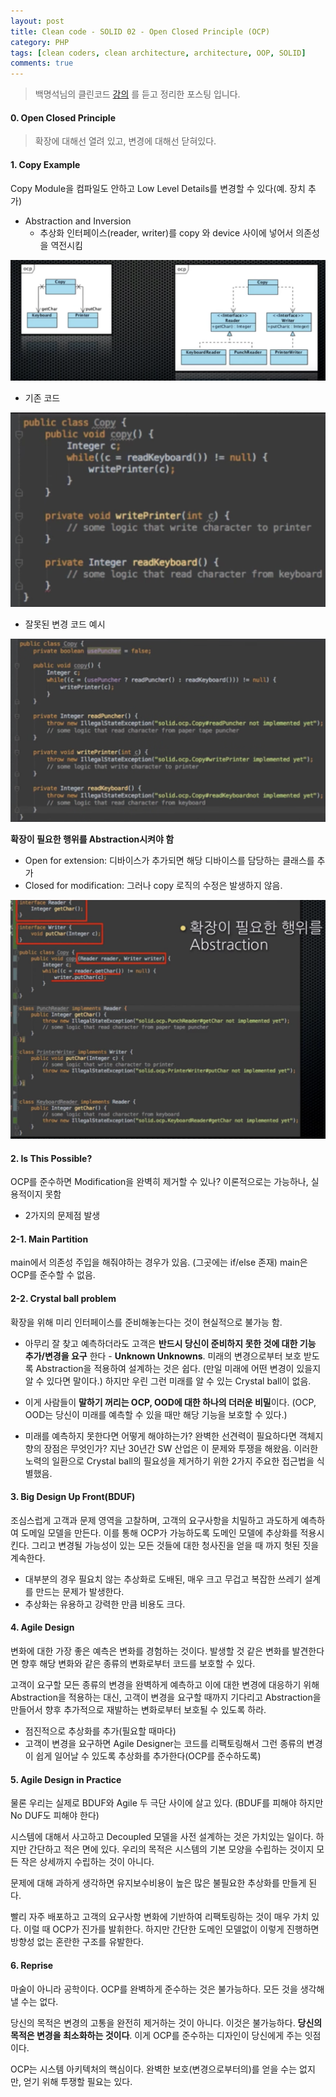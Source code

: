 ```yaml
---
layout: post
title: Clean code - SOLID 02 - Open Closed Principle (OCP)
category: PHP
tags: [clean coders, clean architecture, architecture, OOP, SOLID]
comments: true
---
```


> 백명석님의 클린코드 [강의](https://www.youtube.com/playlist?list=PLuLb6MC4SOvXCRePHrb4e-EYadjZ9KHyH) 를 듣고 정리한 포스팅 입니다.



#### 0. Open Closed Principle

> 확장에 대해선 열려 있고, 변경에 대해선 닫혀있다. 



#### 1. Copy Example

Copy Module을 컴파일도 안하고 Low Level Details를 변경할 수 있다(예. 장치 추가)

- Abstraction and Inversion
  - 추상화 인터페이스(reader, writer)를 copy 와 device 사이에 넣어서 의존성을 역전시킴

<img src="/assets/php/ocp1.png" style="zoom:50%;" />

- 기존 코드

<img src="/assets/php/ocp2.png" style="zoom:50%;" />

- 잘못된 변경 코드 예시

<img src="/assets/php/ocp3.png" style="zoom:50%;" />

**확장이 필요한 행위를 Abstraction시켜야 함**

- Open for extension: 디바이스가 추가되면 해당 디바이스를 담당하는 클래스를 추가
- Closed for modification: 그러나 copy 로직의 수정은 발생하지 않음.

<img src="/assets/php/ocp4.png" style="zoom:50%;" />



#### 2. Is This Possible?

OCP를 준수하면 Modification을 완벽히 제거할 수 있나? 이론적으로는 가능하나, 실용적이지 못함 

- 2가지의 문제점 발생



#### 2-1. Main Partition

main에서 의존성 주입을 해줘야하는 경우가 있음. (그곳에는 if/else 존재) main은 OCP를 준수할 수 없음.



#### 2-2. Crystal ball problem

확장을 위해 미리 인터페이스를 준비해놓는다는 것이 현실적으로 불가능 함. 

- 아무리 잘 찾고 예측하더라도 고객은 **반드시 당신이 준비하지 못한 것에 대한 기능 추가/변경을 요구** 한다 - **Unknown Unknowns**. 미래의 변경으로부터 보호 받도록 Abstraction을 적용하여 설계하는 것은 쉽다. (만일 미래에 어떤 변경이 있을지 알 수 있다면 말이다.) 하지만 우린 그런 미래를 알 수 있는 Crystal ball이 없음.

- 이게 사람들이 **말하기 꺼리는 OCP, OOD에 대한 하나의 더러운 비밀**이다. (OCP, OOD는 당신이 미래를 예측할 수 있을 때만 해당 기능을 보호할 수 있다.)
- 미래를 예측하지 못한다면 어떻게 해야하는가? 완벽한 선견력이 필요하다면 객체지향의 장점은 무엇인가? 지난 30년간 SW 산업은 이 문제와 투쟁을 해왔음. 이러한 노력의 일환으로 Crystal ball의 필요성을 제거하기 위한 2가지 주요한 접근법을 식별했음.



#### 3. Big Design Up Front(BDUF)

조심스럽게 고객과 문제 영역을 고찰하며, 고객의 요구사항을 치밀하고 과도하게 예측하여 도메일 모델을 만든다. 이를 통해 OCP가 가능하도록 도메인 모델에 추상화를 적용시킨다. 그리고 변경될 가능성이 있는 모든 것들에 대한 청사진을 얻을 때 까지 헛된 짓을 계속한다.

- 대부분의 경우 필요치 않는 추상화로 도배된, 매우 크고 무겁고 복잡한 쓰레기 설계를 만드는 문제가 발생한다.
- 추상화는 유용하고 강력한 만큼 비용도 크다.



#### 4. Agile Design

변화에 대한 가장 좋은 예측은 변화를 경험하는 것이다. 발생할 것 같은 변화를 발견한다면 향후 해당 변화와 같은 종류의 변화로부터 코드를 보호할 수 있다.

고객이 요구할 모든 종류의 변경을 완벽하게 예측하고 이에 대한 변경에 대응하기 위해 Abstraction을 적용하는 대신, 고객이 변경을 요구할 때까지 기다리고 Abstraction을 만들어서 향후 추가적으로 재발하는 변화로부터 보호될 수 있도록 하라.

- 점진적으로 추상화를 추가(필요할 때마다)
- 고객이 변경을 요구하면 Agile Designer는 코드를 리팩토링해서 그런 종류의 변경이 쉽게 일어날 수 있도록 추상화를 추가한다(OCP를 준수하도록)



#### 5. Agile Design in Practice

물론 우리는 실제로 BDUF와 Agile 두 극단 사이에 살고 있다.  (BDUF를 피해야 하지만 No DUF도 피해야 한다)

시스템에 대해서 사고하고 Decoupled 모델을 사전 설계하는 것은 가치있는 일이다. 하지만 간단하고 적은 면에 있다. 우리의 목적은 시스템의 기본 모양을 수립하는 것이지 모든 작은 상세까지 수립하는 것이 아니다.

문제에 대해 과하게 생각하면 유지보수비용이 높은 많은 불필요한 추상화를 만들게 된다.

빨리 자주 배포하고 고객의 요구사항 변화에 기반하여 리팩토링하는 것이 매우 가치 있다. 이럴 때 OCP가 진가를 발휘한다. 하지만 간단한 도메인 모델없이 이렇게 진행하면 방향성 없는 혼란한 구조를 유발한다.



#### 6. Reprise

마술이 아니라 공학이다. OCP를 완벽하게 준수하는 것은 불가능하다. 모든 것을 생각해 낼 수는 없다. 

당신의 목적은 변경의 고통을 완전히 제거하는 것이 아니다. 이것은 불가능하다. **당신의 목적은 변경을 최소화하는 것이다**. 이게 OCP를 준수하는 디자인이 당신에게 주는 잇점이다.

OCP는 시스템 아키텍처의 핵심이다. 완벽한 보호(변경으로부터의)를 얻을 수는 없지만, 얻기 위해 투쟁할 필요는 있다.



 

